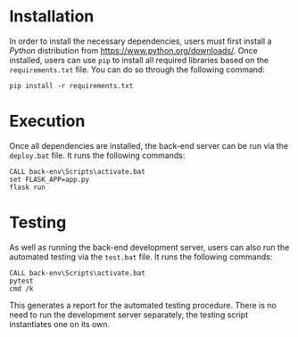 # Installation
In order to install the necessary dependencies, users must first install a _Python_ distribution from https://www.python.org/downloads/. Once installed, users can use `pip` to install all required libraries based on the `requirements.txt` file. You can do so through the following command:

```Batch
pip install -r requirements.txt
```

# Execution
Once all dependencies are installed, the back-end server can be run via the `deploy.bat` file. It runs the following commands:

```Batch
CALL back-env\Scripts\activate.bat
set FLASK_APP=app.py
flask run
```

# Testing
As well as running the back-end development server, users can also run the automated testing via the `test.bat` file. It runs the following commands:

```Batch
CALL back-env\Scripts\activate.bat
pytest
cmd /k
```
This generates a report for the automated testing procedure. There is no need to run the development server separately, the testing script instantiates one on its own.
